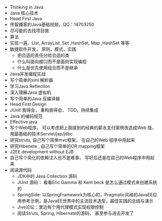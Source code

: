- Thinking in Java
- Java 核心技术
- Head First Java
- 传智播客的Java基础视频，QQ：14703250
- 尽可能的去找项目做
- 算法
- 实现一遍，List, ArrayList, Set ,HashSet, Map ,HashSet 等等
- 敏捷软件开发， 原则，模式，实践
	- 把合适的责任分给合适的类
	- 什么叫面向接口而不是面向实现编程
	- 什么是优先使用组合而不是继承
- Java并发编程实战
- 写个简单的xml 解析器
- 学习Java Reflection
- 深入理解Java 虚拟机
- 写个简单的Java 反编译器
- Head First Design
- JUnit 我得会， 重构我得会， TDD，持续集成
- Java 的编码规范
- Effective java
- 写个Web程序， 可以考虑把上面提到的经典的薪水支付案例改造成Web 版， 用最基础的技术Servlet/jsp/jdbc
- 研究struts, 自己写个简单mvc框架， 在自己的Web 程序中用起来
- 研究Hibenete , 自己写个简单的OR mapping框架
- J2EE development without EJB
- 自己写个简化的依赖注入也不是难事， 写好后还是在自己的Web程序中用起来
- 阅读源代码
	- JDK中的 Java Collection 源码
	- JUnit 源码： 看看Eric Gamma 和 Kent beck 是怎么通过模式来创建系统的
	- SpringSide: 以SpringFramework为核心的，Pragmatic风格的JavaEE应用参考示例，是JavaEE世界中的主流技术选型，最佳实践的总结与演示
	- Jive论坛：里边有个用代理模式实现权限控制
	- 阅读Struts, Spring, Hibernate的源码， 甚至参与进去开发了